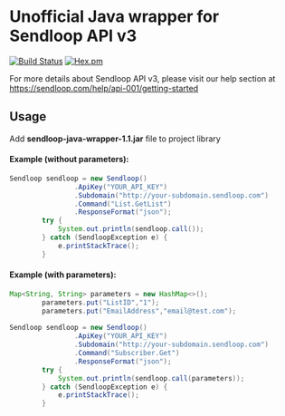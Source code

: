 # Unofficial Java wrapper for Sendloop API v3

[![Build Status](https://travis-ci.org/aeke/sendloop-java-wrapper.svg?branch=master)](https://travis-ci.org/aeke/sendloop-java-wrapper)
[![Hex.pm](https://img.shields.io/hexpm/l/plug.svg?maxAge=2592000)](https://github.com/aeke/sendloop-java-wrapper/blob/master/LICENSE)

For more details about Sendloop API v3, please visit our help section at https://sendloop.com/help/api-001/getting-started

## Usage
Add **sendloop-java-wrapper-1.1.jar** file to project library


#### Example (without parameters):
```java
Sendloop sendloop = new Sendloop()
                .ApiKey("YOUR_API_KEY")
                .Subdomain("http://your-subdomain.sendloop.com")
                .Command("List.GetList")
                .ResponseFormat("json");
        try {
            System.out.println(sendloop.call());
        } catch (SendloopException e) {
            e.printStackTrace();
        }
```

#### Example (with parameters):
```java
Map<String, String> parameters = new HashMap<>();
        parameters.put("ListID","1");
        parameters.put("EmailAddress","email@test.com");
        
Sendloop sendloop = new Sendloop()
                .ApiKey("YOUR_API_KEY")
                .Subdomain("http://your-subdomain.sendloop.com")
                .Command("Subscriber.Get")
                .ResponseFormat("json");
        try {
            System.out.println(sendloop.call(parameters));
        } catch (SendloopException e) {
            e.printStackTrace();
        }
```
